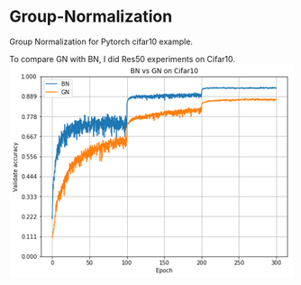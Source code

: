 # Group-Normalization
Group Normalization for Pytorch cifar10 example.

To compare GN with BN, I did Res50 experiments on Cifar10. 
![image](https://github.com/victorkkkk/Group-Normalization/blob/master/BN_vs_GN_cifar10.png)

